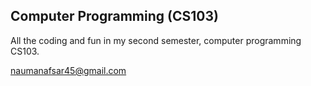 ## Computer Programming (CS103)
All the coding and fun in my second semester, computer programming CS103.

naumanafsar45@gmail.com
